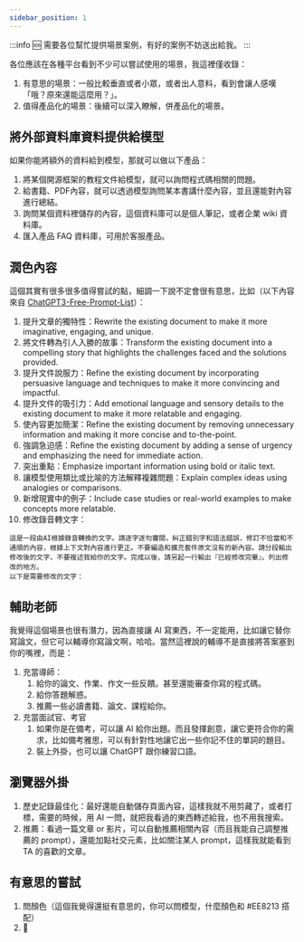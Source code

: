 ```yaml
---
sidebar_position: 1
---
```

<head>
  <script defer="defer" src="https://embed.trydyno.com/embedder.js"></script>
  <link href="https://embed.trydyno.com/embedder.css" rel="stylesheet" />
</head>

:::info 🆘 
需要各位幫忙提供場景案例，有好的案例不妨送出給我。
:::

各位應該在各種平台看到不少可以嘗試使用的場景，我這裡僅收錄：

1. 有意思的場景：一般比較垂直或者小眾，或者出人意料，看到會讓人感嘆「哦？原來還能這麼用？」。
2. 值得產品化的場景：後續可以深入瞭解，併產品化的場景。

## 將外部資料庫資料提供給模型

如果你能將額外的資料給到模型，那就可以做以下產品：

1. 將某個開源框架的教程文件給模型，就可以詢問程式碼相關的問題。
2. 給書籍、PDF內容，就可以透過模型詢問某本書講什麼內容，並且還能對內容進行總結。
3. 詢問某個資料裡儲存的內容，這個資料庫可以是個人筆記，或者企業 wiki 資料庫。
4. 匯入產品 FAQ 資料庫，可用於客服產品。

## 潤色內容

這個其實有很多很多值得嘗試的點，細調一下說不定會很有意思，比如（以下內容來自 [ChatGPT3-Free-Prompt-List](https://github.com/mattnigh/ChatGPT3-Free-Prompt-List)）：

1. 提升文章的獨特性：Rewrite the existing document to make it more imaginative, engaging, and unique.
2. 將文件轉為引人入勝的故事：Transform the existing document into a compelling story that highlights the challenges faced and the solutions provided.
3. 提升文件說服力：Refine the existing document by incorporating persuasive language and techniques to make it more convincing and impactful.
4. 提升文件的吸引力：Add emotional language and sensory details to the existing document to make it more relatable and engaging.
5. 使內容更加簡潔：Refine the existing document by removing unnecessary information and making it more concise and to-the-point.
6. 強調急迫感：Refine the existing document by adding a sense of urgency and emphasizing the need for immediate action.
7. 突出重點：Emphasize important information using bold or italic text.
8. 讓模型使用類比或比喻的方法解釋複雜問題：Explain complex ideas using analogies or comparisons.
9. 新增現實中的例子：Include case studies or real-world examples to make concepts more relatable.
10. 修改錄音轉文字：
```
這是一段由AI根據錄音轉換的文字。請逐字逐句審閱，糾正錯別字和語法錯誤，修訂不恰當和不通順的內容，根據上下文對內容進行更正。不要編造和擴充套件原文沒有的新內容。請分段輸出修改後的文字，不要複述我給你的文字。完成以後，請另起一行輸出『已經修改完畢』。列出修改的地方。
以下是需要修改的文字：
```

## 輔助老師

我覺得這個場景也很有潛力，因為直接讓 AI 寫東西，不一定能用，比如讓它替你寫論文，但它可以輔導你寫論文啊，哈哈。當然這裡說的輔導不是直接將答案塞到你的嘴裡，而是：

1. 充當導師：
   1. 給你的論文、作業、作文一些反饋。甚至還能審查你寫的程式碼。
   2. 給你答題解惑。
   3. 推薦一些必讀書籍、論文、課程給你。
2. 充當面試官、考官
   1. 如果你是在備考，可以讓 AI 給你出題。而且發揮創意，讓它更符合你的需求，比如備考雅思，可以有針對性地讓它出一些你記不住的單詞的題目。
   2. 裝上外掛，也可以讓 ChatGPT 跟你練習口語。

## 瀏覽器外掛
1. 歷史記錄最佳化：最好還能自動儲存頁面內容，這樣我就不用剪藏了，或者打標，需要的時候，用 AI 一問，就把我看過的東西轉述給我，也不用我搜索。
2. 推薦：看過一篇文章 or 影片，可以自動推薦相關內容（而且我能自己調整推薦的 prompt），還能加點社交元素，比如關注某人 prompt，這樣我就能看到 TA 的喜歡的文章。

## 有意思的嘗試

1. 問顏色（這個我覺得還挺有意思的，你可以問模型，什麼顏色和 #EE8213 搭配）
2. 🚧

